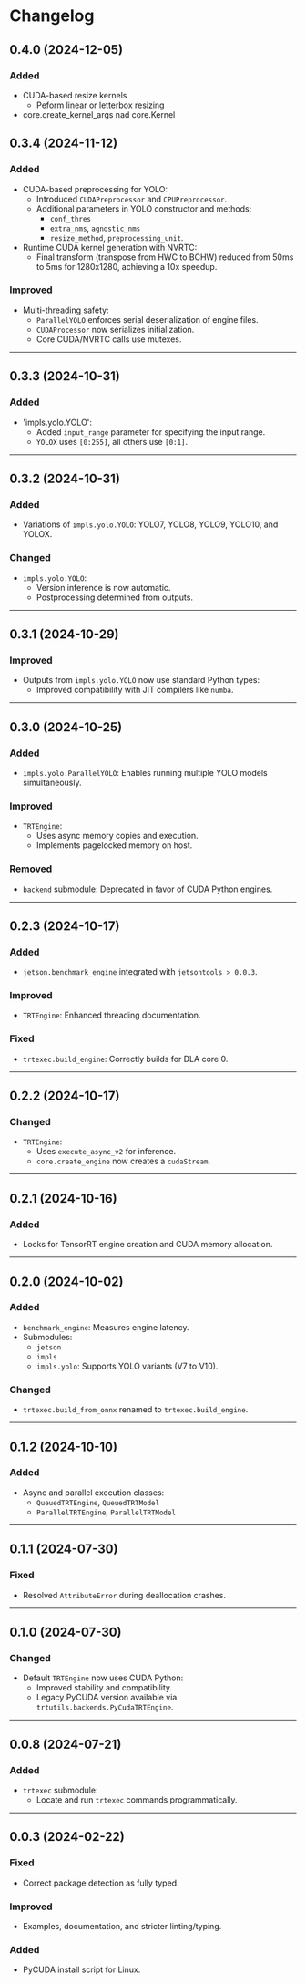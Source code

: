 # Changelog

## 0.4.0 (2024-12-05)

### Added

- CUDA-based resize kernels
  - Peform linear or letterbox resizing
- core.create_kernel_args nad core.Kernel

## 0.3.4 (2024-11-12)

### Added

- CUDA-based preprocessing for YOLO:
  - Introduced `CUDAPreprocessor` and `CPUPreprocessor`.
  - Additional parameters in YOLO constructor and methods:
    - `conf_thres`
    - `extra_nms`, `agnostic_nms`
    - `resize_method`, `preprocessing_unit`.
- Runtime CUDA kernel generation with NVRTC:
  - Final transform (transpose from HWC to BCHW) reduced from 50ms to 5ms for 1280x1280, achieving a 10x speedup.

### Improved

- Multi-threading safety:
  - `ParallelYOLO` enforces serial deserialization of engine files.
  - `CUDAProcessor` now serializes initialization.
  - Core CUDA/NVRTC calls use mutexes.

---

## 0.3.3 (2024-10-31)

### Added
- 'impls.yolo.YOLO':
  - Added `input_range` parameter for specifying the input range.
  - `YOLOX` uses `[0:255]`, all others use `[0:1]`.

---

## 0.3.2 (2024-10-31)

### Added
- Variations of `impls.yolo.YOLO`: YOLO7, YOLO8, YOLO9, YOLO10, and YOLOX.

### Changed
- `impls.yolo.YOLO`:
  - Version inference is now automatic.
  - Postprocessing determined from outputs.

---

## 0.3.1 (2024-10-29)

### Improved
- Outputs from `impls.yolo.YOLO` now use standard Python types:
  - Improved compatibility with JIT compilers like `numba`.

---

## 0.3.0 (2024-10-25)

### Added
- `impls.yolo.ParallelYOLO`: Enables running multiple YOLO models simultaneously.

### Improved
- `TRTEngine`:
  - Uses async memory copies and execution.
  - Implements pagelocked memory on host.

### Removed
- `backend` submodule: Deprecated in favor of CUDA Python engines.

---

## 0.2.3 (2024-10-17)

### Added
- `jetson.benchmark_engine` integrated with `jetsontools > 0.0.3`.

### Improved
- `TRTEngine`: Enhanced threading documentation.

### Fixed
- `trtexec.build_engine`: Correctly builds for DLA core 0.

---

## 0.2.2 (2024-10-17)

### Changed
- `TRTEngine`:
  - Uses `execute_async_v2` for inference.
  - `core.create_engine` now creates a `cudaStream`.

---

## 0.2.1 (2024-10-16)

### Added
- Locks for TensorRT engine creation and CUDA memory allocation.

---

## 0.2.0 (2024-10-02)

### Added
- `benchmark_engine`: Measures engine latency.
- Submodules:
  - `jetson`
  - `impls`
  - `impls.yolo`: Supports YOLO variants (V7 to V10).

### Changed
- `trtexec.build_from_onnx` renamed to `trtexec.build_engine`.

---

## 0.1.2 (2024-10-10)

### Added
- Async and parallel execution classes:
  - `QueuedTRTEngine`, `QueuedTRTModel`
  - `ParallelTRTEngine`, `ParallelTRTModel`

---

## 0.1.1 (2024-07-30)

### Fixed
- Resolved `AttributeError` during deallocation crashes.

---

## 0.1.0 (2024-07-30)

### Changed
- Default `TRTEngine` now uses CUDA Python:
  - Improved stability and compatibility.
  - Legacy PyCUDA version available via `trtutils.backends.PyCudaTRTEngine`.

---

## 0.0.8 (2024-07-21)

### Added
- `trtexec` submodule:
  - Locate and run `trtexec` commands programmatically.

---

## 0.0.3 (2024-02-22)

### Fixed
- Correct package detection as fully typed.

### Improved
- Examples, documentation, and stricter linting/typing.

### Added
- PyCUDA install script for Linux.
